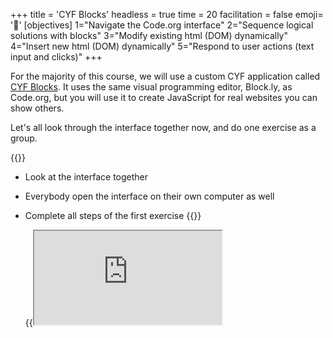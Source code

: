 +++
title = 'CYF Blocks'
headless = true
time = 20
facilitation = false
emoji= '🧩'
[objectives]
1="Navigate the Code.org interface"
2="Sequence logical solutions with blocks"
3="Modify existing html (DOM) dynamically"
4="Insert new html (DOM) dynamically"
5="Respond to user actions (text input and clicks)"
+++

For the majority of this course, we will use a custom CYF application called [CYF Blocks](https://blocks.codeyourfuture.io/#introduction). It uses the same visual programming editor, Block.ly, as Code.org, but you will use it to create JavaScript for real websites you can show others.

Let's all look through the interface together now, and do one exercise as a group.

{{<note title="CYF Blocks (20 minutes)" type="activity">}}

- Look at the interface together
- Everybody open the interface on their own computer as well
- Complete all steps of the first exercise
  {{</note>}}

  {{<iframe src="https://blocks.codeyourfuture.io/">}}
